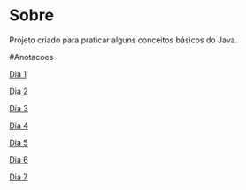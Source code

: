# Sobre

Projeto criado para praticar alguns conceitos básicos do Java.

#Anotacoes 

[Dia 1](https://abstracted-plum-b15.notion.site/Dia-1-1992d7382dc48038b84bfa4d828c3d4c)

[Dia 2](https://abstracted-plum-b15.notion.site/Dia-2-1992d7382dc480b091c5ee56f75583ec?pvs=4)

[Dia 3](https://abstracted-plum-b15.notion.site/Dia-3-1992d7382dc480d5a845e3f133efc52b?pvs=4)

[Dia 4](https://github.com/CibeleMartinsDev/javaBasico/tree/main/src/dayFour)

[Dia 5](https://github.com/CibeleMartinsDev/javaBasico/tree/main/src/dayFive)

[Dia 6](https://github.com/CibeleMartinsDev/javaBasico/tree/main/src/daySix)

[Dia 7](https://github.com/CibeleMartinsDev/javaBasico/tree/main/src/daySeven)
